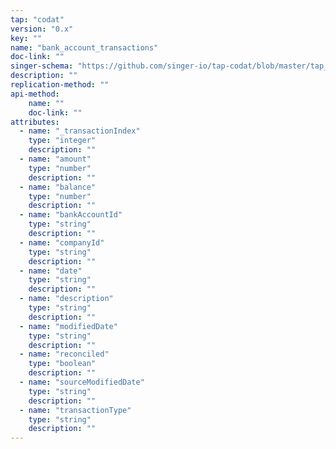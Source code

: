 ```yaml
---
tap: "codat"
version: "0.x"
key: ""
name: "bank_account_transactions"
doc-link: ""
singer-schema: "https://github.com/singer-io/tap-codat/blob/master/tap_codat/schemas/bank_account_transactions.json"
description: ""
replication-method: ""
api-method:
    name: ""
    doc-link: ""
attributes:
  - name: "_transactionIndex"
    type: "integer"
    description: ""
  - name: "amount"
    type: "number"
    description: ""
  - name: "balance"
    type: "number"
    description: ""
  - name: "bankAccountId"
    type: "string"
    description: ""
  - name: "companyId"
    type: "string"
    description: ""
  - name: "date"
    type: "string"
    description: ""
  - name: "description"
    type: "string"
    description: ""
  - name: "modifiedDate"
    type: "string"
    description: ""
  - name: "reconciled"
    type: "boolean"
    description: ""
  - name: "sourceModifiedDate"
    type: "string"
    description: ""
  - name: "transactionType"
    type: "string"
    description: ""
---
```

